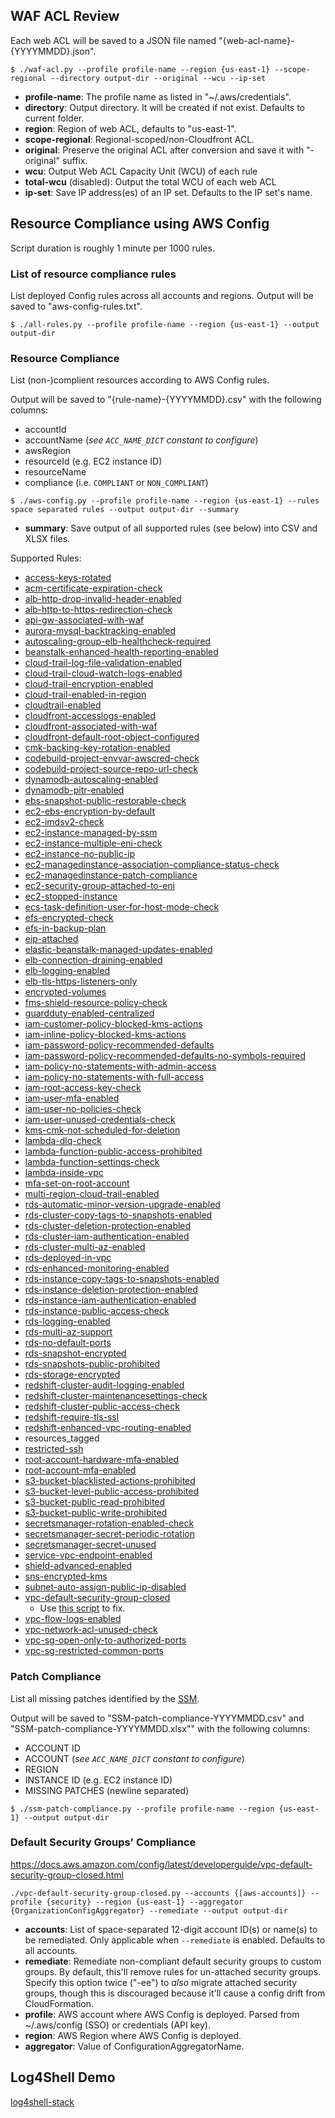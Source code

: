 ## WAF ACL Review

Each web ACL will be saved to a JSON file named "{web-acl-name}-{YYYYMMDD}.json".

```
$ ./waf-acl.py --profile profile-name --region {us-east-1} --scope-regional --directory output-dir --original --wcu --ip-set
```

- **profile-name**: The profile name as listed in "~/.aws/credentials".
- **directory**: Output directory. It will be created if not exist. Defaults to current folder.
- **region**: Region of web ACL, defaults to "us-east-1".
- **scope-regional**: Regional-scoped/non-Cloudfront ACL.
- **original**: Preserve the original ACL after conversion and save it with "-original" suffix.
- **wcu**: Output Web ACL Capacity Unit (WCU) of each rule
- **total-wcu** (disabled): Output the total WCU of each web ACL
- **ip-set**: Save IP address(es) of an IP set. Defaults to the IP set's name.

## Resource Compliance using AWS Config

Script duration is roughly 1 minute per 1000 rules.

### List of resource compliance rules

List deployed Config rules across all accounts and regions. Output will be saved to "aws-config-rules.txt".

```
$ ./all-rules.py --profile profile-name --region {us-east-1} --output output-dir
```

### Resource Compliance

List (non-)complient resources according to AWS Config rules.

Output will be saved to "{rule-name}-{YYYYMMDD}.csv" with the following columns:

- accountId
- accountName (_see `ACC_NAME_DICT` constant to configure_)
- awsRegion
- resourceId (e.g. EC2 instance ID)
- resourceName
- compliance (i.e. `COMPLIANT` or `NON_COMPLIANT`)

```
$ ./aws-config.py --profile profile-name --region {us-east-1} --rules space separated rules --output output-dir --summary
```

- **summary**: Save output of all supported rules (see below) into CSV and XLSX files.

Supported Rules:

- [access-keys-rotated](https://docs.aws.amazon.com/config/latest/developerguide/access-keys-rotated.html)
- [acm-certificate-expiration-check](https://docs.aws.amazon.com/config/latest/developerguide/acm-certificate-expiration-check.html)
- [alb-http-drop-invalid-header-enabled](https://docs.aws.amazon.com/config/latest/developerguide/alb-http-drop-invalid-header-enabled.html)
- [alb-http-to-https-redirection-check](https://docs.aws.amazon.com/config/latest/developerguide/alb-http-to-https-redirection-check.html)
- [api-gw-associated-with-waf](https://docs.aws.amazon.com/config/latest/developerguide/api-gw-associated-with-waf.html)
- [aurora-mysql-backtracking-enabled](https://docs.aws.amazon.com/config/latest/developerguide/aurora-mysql-backtracking-enabled.html)
- [autoscaling-group-elb-healthcheck-required](https://docs.aws.amazon.com/config/latest/developerguide/autoscaling-group-elb-healthcheck-required.html)
- [beanstalk-enhanced-health-reporting-enabled](https://docs.aws.amazon.com/config/latest/developerguide/beanstalk-enhanced-health-reporting-enabled.html)
- [cloud-trail-log-file-validation-enabled](https://docs.aws.amazon.com/config/latest/developerguide/cloud-trail-log-file-validation-enabled.html)
- [cloud-trail-cloud-watch-logs-enabled](https://docs.aws.amazon.com/config/latest/developerguide/cloud-trail-cloud-watch-logs-enabled.html)
- [cloud-trail-encryption-enabled](https://docs.aws.amazon.com/config/latest/developerguide/cloud-trail-encryption-enabled.html)
- [cloud-trail-enabled-in-region](https://docs.aws.amazon.com/config/latest/developerguide/cloud-trail-enabled-in-region.html)
- [cloudtrail-enabled](https://docs.aws.amazon.com/config/latest/developerguide/cloudtrail-enabled.html)
- [cloudfront-accesslogs-enabled](https://docs.aws.amazon.com/config/latest/developerguide/cloudfront-accesslogs-enabled.html)
- [cloudfront-associated-with-waf](https://docs.aws.amazon.com/config/latest/developerguide/cloudfront-associated-with-waf.html)
- [cloudfront-default-root-object-configured](https://docs.aws.amazon.com/config/latest/developerguide/cloudfront-default-root-object-configured.html)
- [cmk-backing-key-rotation-enabled](https://docs.aws.amazon.com/config/latest/developerguide/cmk-backing-key-rotation-enabled.html)
- [codebuild-project-envvar-awscred-check](https://docs.aws.amazon.com/config/latest/developerguide/codebuild-project-envvar-awscred-check.html)
- [codebuild-project-source-repo-url-check](https://docs.aws.amazon.com/config/latest/developerguide/codebuild-project-source-repo-url-check.html)
- [dynamodb-autoscaling-enabled](https://docs.aws.amazon.com/config/latest/developerguide/dynamodb-autoscaling-enabled.html)
- [dynamodb-pitr-enabled](https://docs.aws.amazon.com/config/latest/developerguide/dynamodb-pitr-enabled.html)
- [ebs-snapshot-public-restorable-check](https://docs.aws.amazon.com/config/latest/developerguide/ebs-snapshot-public-restorable-check.html)
- [ec2-ebs-encryption-by-default](https://docs.aws.amazon.com/config/latest/developerguide/ec2-ebs-encryption-by-default.html)
- [ec2-imdsv2-check](https://docs.aws.amazon.com/config/latest/developerguide/ec2-imdsv2-check.html)
- [ec2-instance-managed-by-ssm](https://docs.aws.amazon.com/config/latest/developerguide/ec2-instance-managed-by-ssm.html)
- [ec2-instance-multiple-eni-check](https://docs.aws.amazon.com/config/latest/developerguide/ec2-instance-multiple-eni-check.html)
- [ec2-instance-no-public-ip](https://docs.aws.amazon.com/config/latest/developerguide/ec2-instance-no-public-ip.html)
- [ec2-managedinstance-association-compliance-status-check](https://docs.aws.amazon.com/config/latest/developerguide/ec2-managedinstance-association-compliance-status-check.html)
- [ec2-managedinstance-patch-compliance](https://docs.aws.amazon.com/config/latest/developerguide/ec2-managedinstance-patch-compliance.html)
- [ec2-security-group-attached-to-eni](https://docs.aws.amazon.com/config/latest/developerguide/ec2-security-group-attached-to-eni.html)
- [ec2-stopped-instance](https://docs.aws.amazon.com/config/latest/developerguide/ec2-stopped-instance.html)
- [ecs-task-definition-user-for-host-mode-check](https://docs.aws.amazon.com/config/latest/developerguide/ecs-task-definition-user-for-host-mode-check.html)
- [efs-encrypted-check](https://docs.aws.amazon.com/config/latest/developerguide/efs-encrypted-check.html)
- [efs-in-backup-plan](https://docs.aws.amazon.com/config/latest/developerguide/efs-in-backup-plan.html)
- [eip-attached](https://docs.aws.amazon.com/config/latest/developerguide/eip-attached.html)
- [elastic-beanstalk-managed-updates-enabled](https://docs.aws.amazon.com/config/latest/developerguide/elastic-beanstalk-managed-updates-enabled.html)
- [elb-connection-draining-enabled](https://docs.aws.amazon.com/config/latest/developerguide/elb-connection-draining-enabled.html)
- [elb-logging-enabled](https://docs.aws.amazon.com/config/latest/developerguide/elb-logging-enabled.html)
- [elb-tls-https-listeners-only](https://docs.aws.amazon.com/config/latest/developerguide/elb-tls-https-listeners-only.html)
- [encrypted-volumes](https://docs.aws.amazon.com/config/latest/developerguide/encrypted-volumes.html)
- [fms-shield-resource-policy-check](https://docs.aws.amazon.com/config/latest/developerguide/fms-shield-resource-policy-check.html)
- [guardduty-enabled-centralized](https://docs.aws.amazon.com/config/latest/developerguide/guardduty-enabled-centralized.html)
- [iam-customer-policy-blocked-kms-actions](https://docs.aws.amazon.com/config/latest/developerguide/iam-customer-policy-blocked-kms-actions.html)
- [iam-inline-policy-blocked-kms-actions](https://docs.aws.amazon.com/config/latest/developerguide/iam-inline-policy-blocked-kms-actions.html)
- [iam-password-policy-recommended-defaults](https://docs.aws.amazon.com/config/latest/developerguide/iam-password-policy-recommended-defaults.html)
- [iam-password-policy-recommended-defaults-no-symbols-required](https://docs.aws.amazon.com/config/latest/developerguide/iam-password-policy-recommended-defaults-no-symbols-required.html)
- [iam-policy-no-statements-with-admin-access](https://docs.aws.amazon.com/config/latest/developerguide/iam-policy-no-statements-with-admin-access.html)
- [iam-policy-no-statements-with-full-access](https://docs.aws.amazon.com/config/latest/developerguide/iam-policy-no-statements-with-full-access.html)
- [iam-root-access-key-check](https://docs.aws.amazon.com/config/latest/developerguide/iam-root-access-key-check.html)
- [iam-user-mfa-enabled](https://docs.aws.amazon.com/config/latest/developerguide/iam-user-mfa-enabled.html)
- [iam-user-no-policies-check](https://docs.aws.amazon.com/config/latest/developerguide/iam-user-no-policies-check.html)
- [iam-user-unused-credentials-check](https://docs.aws.amazon.com/config/latest/developerguide/iam-user-unused-credentials-check.html)
- [kms-cmk-not-scheduled-for-deletion](https://docs.aws.amazon.com/config/latest/developerguide/kms-cmk-not-scheduled-for-deletion.html)
- [lambda-dlq-check](https://docs.aws.amazon.com/config/latest/developerguide/lambda-dlq-check.html)
- [lambda-function-public-access-prohibited](https://docs.aws.amazon.com/config/latest/developerguide/lambda-function-public-access-prohibited.html)
- [lambda-function-settings-check](https://docs.aws.amazon.com/config/latest/developerguide/lambda-function-settings-check.html)
- [lambda-inside-vpc](https://docs.aws.amazon.com/config/latest/developerguide/lambda-inside-vpc.html)
- [mfa-set-on-root-account](https://docs.aws.amazon.com/config/latest/developerguide/mfa-set-on-root-account.html)
- [multi-region-cloud-trail-enabled](https://docs.aws.amazon.com/config/latest/developerguide/multi-region-cloud-trail-enabled.html)
- [rds-automatic-minor-version-upgrade-enabled](https://docs.aws.amazon.com/config/latest/developerguide/rds-automatic-minor-version-upgrade-enabled.html)
- [rds-cluster-copy-tags-to-snapshots-enabled](https://docs.aws.amazon.com/config/latest/developerguide/rds-cluster-copy-tags-to-snapshots-enabled.html)
- [rds-cluster-deletion-protection-enabled](https://docs.aws.amazon.com/config/latest/developerguide/rds-cluster-deletion-protection-enabled.html)
- [rds-cluster-iam-authentication-enabled](https://docs.aws.amazon.com/config/latest/developerguide/rds-cluster-iam-authentication-enabled.html)
- [rds-cluster-multi-az-enabled](https://docs.aws.amazon.com/config/latest/developerguide/rds-cluster-multi-az-enabled.html)
- [rds-deployed-in-vpc](https://docs.aws.amazon.com/config/latest/developerguide/rds-deployed-in-vpc.html)
- [rds-enhanced-monitoring-enabled](https://docs.aws.amazon.com/config/latest/developerguide/rds-enhanced-monitoring-enabled.html)
- [rds-instance-copy-tags-to-snapshots-enabled](https://docs.aws.amazon.com/config/latest/developerguide/rds-instance-copy-tags-to-snapshots-enabled.html)
- [rds-instance-deletion-protection-enabled](https://docs.aws.amazon.com/config/latest/developerguide/rds-instance-deletion-protection-enabled.html)
- [rds-instance-iam-authentication-enabled](https://docs.aws.amazon.com/config/latest/developerguide/rds-instance-iam-authentication-enabled.html)
- [rds-instance-public-access-check](https://docs.aws.amazon.com/config/latest/developerguide/rds-instance-public-access-check.html)
- [rds-logging-enabled](https://docs.aws.amazon.com/config/latest/developerguide/rds-logging-enabled.html)
- [rds-multi-az-support](https://docs.aws.amazon.com/config/latest/developerguide/rds-multi-az-support.html)
- [rds-no-default-ports](https://docs.aws.amazon.com/config/latest/developerguide/rds-no-default-ports.html)
- [rds-snapshot-encrypted](https://docs.aws.amazon.com/config/latest/developerguide/rds-snapshot-encrypted.html)
- [rds-snapshots-public-prohibited](https://docs.aws.amazon.com/config/latest/developerguide/rds-snapshots-public-prohibited.html)
- [rds-storage-encrypted](https://docs.aws.amazon.com/config/latest/developerguide/rds-storage-encrypted.html)
- [redshift-cluster-audit-logging-enabled](https://docs.aws.amazon.com/config/latest/developerguide/redshift-cluster-audit-logging-enabled.html)
- [redshift-cluster-maintenancesettings-check](https://docs.aws.amazon.com/config/latest/developerguide/redshift-cluster-maintenancesettings-check.html)
- [redshift-cluster-public-access-check](https://docs.aws.amazon.com/config/latest/developerguide/redshift-cluster-public-access-check.html)
- [redshift-require-tls-ssl](https://docs.aws.amazon.com/config/latest/developerguide/redshift-require-tls-ssl.html)
- [redshift-enhanced-vpc-routing-enabled](https://docs.aws.amazon.com/config/latest/developerguide/redshift-enhanced-vpc-routing-enabled.html)
- resources_tagged
- [restricted-ssh](https://docs.aws.amazon.com/config/latest/developerguide/restricted-ssh.html)
- [root-account-hardware-mfa-enabled](https://docs.aws.amazon.com/config/latest/developerguide/root-account-hardware-mfa-enabled.html)
- [root-account-mfa-enabled](https://docs.aws.amazon.com/config/latest/developerguide/root-account-mfa-enabled.html)
- [s3-bucket-blacklisted-actions-prohibited](https://docs.aws.amazon.com/config/latest/developerguide/s3-bucket-blacklisted-actions-prohibited.html)
- [s3-bucket-level-public-access-prohibited](https://docs.aws.amazon.com/config/latest/developerguide/s3-bucket-level-public-access-prohibited.html)
- [s3-bucket-public-read-prohibited](https://docs.aws.amazon.com/config/latest/developerguide/s3-bucket-public-read-prohibited.html)
- [s3-bucket-public-write-prohibited](https://docs.aws.amazon.com/config/latest/developerguide/s3-bucket-public-write-prohibited.html)
- [secretsmanager-rotation-enabled-check](https://docs.aws.amazon.com/config/latest/developerguide/secretsmanager-rotation-enabled-check.html)
- [secretsmanager-secret-periodic-rotation](https://docs.aws.amazon.com/config/latest/developerguide/secretsmanager-secret-periodic-rotation.html)
- [secretsmanager-secret-unused](https://docs.aws.amazon.com/config/latest/developerguide/secretsmanager-secret-unused.html)
- [service-vpc-endpoint-enabled](https://docs.aws.amazon.com/config/latest/developerguide/service-vpc-endpoint-enabled.html)
- [shield-advanced-enabled](https://docs.aws.amazon.com/config/latest/developerguide/shield-advanced-enabled.html)
- [sns-encrypted-kms](https://docs.aws.amazon.com/config/latest/developerguide/sns-encrypted-kms.html)
- [subnet-auto-assign-public-ip-disabled](https://docs.aws.amazon.com/config/latest/developerguide/subnet-auto-assign-public-ip-disabled.html)
- [vpc-default-security-group-closed](https://docs.aws.amazon.com/config/latest/developerguide/vpc-default-security-group-closed.html)
  - Use [this script](#default-security-groups-compliance) to fix.
- [vpc-flow-logs-enabled](https://docs.aws.amazon.com/config/latest/developerguide/vpc-flow-logs-enabled.html)
- [vpc-network-acl-unused-check](https://docs.aws.amazon.com/config/latest/developerguide/vpc-network-acl-unused-check.html)
- [vpc-sg-open-only-to-authorized-ports](https://docs.aws.amazon.com/config/latest/developerguide/vpc-sg-open-only-to-authorized-ports.html)
- [vpc-sg-restricted-common-ports](https://docs.aws.amazon.com/config/latest/developerguide/vpc-sg-restricted-common-ports.html)

### Patch Compliance

List all missing patches identified by the [SSM](https://docs.aws.amazon.com/systems-manager/latest/userguide/what-is-systems-manager.html).

Output will be saved to "SSM-patch-compliance-YYYYMMDD.csv" and "SSM-patch-compliance-YYYYMMDD.xlsx"" with the following columns:

- ACCOUNT ID
- ACCOUNT (_see `ACC_NAME_DICT` constant to configure_)
- REGION
- INSTANCE ID (e.g. EC2 instance ID)
- MISSING PATCHES (newline separated)

```
$ ./ssm-patch-compliance.py --profile profile-name --region {us-east-1} --output output-dir
```

### Default Security Groups' Compliance

https://docs.aws.amazon.com/config/latest/developerguide/vpc-default-security-group-closed.html

```
./vpc-default-security-group-closed.py --accounts {[aws-accounts]} --profile {security} --region {us-east-1} --aggregator {OrganizationConfigAggregator} --remediate --output output-dir
```

- **accounts**: List of space-separated 12-digit account ID(s) or name(s) to be remediated. Only applicable when `--remediate` is enabled. Defaults to all accounts.
- **remediate**: Remediate non-compliant default security groups to custom groups. By default, this'll remove rules for un-attached security groups. Specify this option twice ("-ee") to _also_ migrate attached security groups, though this is discouraged because it'll cause a config drift from CloudFormation.
- **profile**: AWS account where AWS Config is deployed. Parsed from ~/.aws/config (SSO) or credentials (API key).
- **region**: AWS Region where AWS Config is deployed.
- **aggregator**: Value of ConfigurationAggregatorName.

## Log4Shell Demo

[log4shell-stack](log4shell-stack/)
